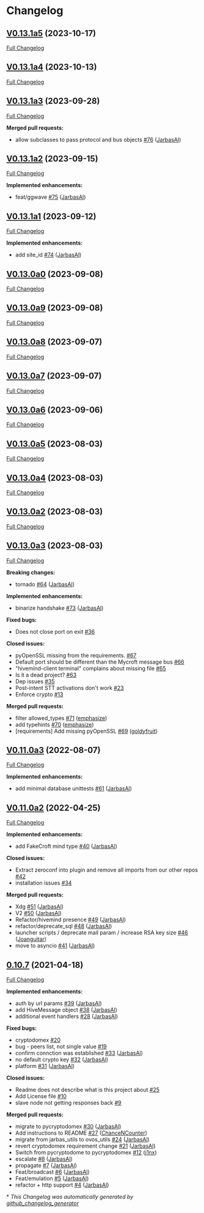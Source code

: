 # Changelog

## [V0.13.1a5](https://github.com/JarbasHiveMind/HiveMind-core/tree/V0.13.1a5) (2023-10-17)

[Full Changelog](https://github.com/JarbasHiveMind/HiveMind-core/compare/V0.13.1a4...V0.13.1a5)

## [V0.13.1a4](https://github.com/JarbasHiveMind/HiveMind-core/tree/V0.13.1a4) (2023-10-13)

[Full Changelog](https://github.com/JarbasHiveMind/HiveMind-core/compare/V0.13.1a3...V0.13.1a4)

## [V0.13.1a3](https://github.com/JarbasHiveMind/HiveMind-core/tree/V0.13.1a3) (2023-09-28)

[Full Changelog](https://github.com/JarbasHiveMind/HiveMind-core/compare/V0.13.1a2...V0.13.1a3)

**Merged pull requests:**

- allow subclasses to pass protocol and bus objects [\#76](https://github.com/JarbasHiveMind/HiveMind-core/pull/76) ([JarbasAl](https://github.com/JarbasAl))

## [V0.13.1a2](https://github.com/JarbasHiveMind/HiveMind-core/tree/V0.13.1a2) (2023-09-15)

[Full Changelog](https://github.com/JarbasHiveMind/HiveMind-core/compare/V0.13.1a1...V0.13.1a2)

**Implemented enhancements:**

- feat/ggwave [\#75](https://github.com/JarbasHiveMind/HiveMind-core/pull/75) ([JarbasAl](https://github.com/JarbasAl))

## [V0.13.1a1](https://github.com/JarbasHiveMind/HiveMind-core/tree/V0.13.1a1) (2023-09-12)

[Full Changelog](https://github.com/JarbasHiveMind/HiveMind-core/compare/V0.13.0a0...V0.13.1a1)

**Implemented enhancements:**

- add site\_id [\#74](https://github.com/JarbasHiveMind/HiveMind-core/pull/74) ([JarbasAl](https://github.com/JarbasAl))

## [V0.13.0a0](https://github.com/JarbasHiveMind/HiveMind-core/tree/V0.13.0a0) (2023-09-08)

[Full Changelog](https://github.com/JarbasHiveMind/HiveMind-core/compare/V0.13.0a9...V0.13.0a0)

## [V0.13.0a9](https://github.com/JarbasHiveMind/HiveMind-core/tree/V0.13.0a9) (2023-09-08)

[Full Changelog](https://github.com/JarbasHiveMind/HiveMind-core/compare/V0.13.0a8...V0.13.0a9)

## [V0.13.0a8](https://github.com/JarbasHiveMind/HiveMind-core/tree/V0.13.0a8) (2023-09-07)

[Full Changelog](https://github.com/JarbasHiveMind/HiveMind-core/compare/V0.13.0a7...V0.13.0a8)

## [V0.13.0a7](https://github.com/JarbasHiveMind/HiveMind-core/tree/V0.13.0a7) (2023-09-07)

[Full Changelog](https://github.com/JarbasHiveMind/HiveMind-core/compare/V0.13.0a6...V0.13.0a7)

## [V0.13.0a6](https://github.com/JarbasHiveMind/HiveMind-core/tree/V0.13.0a6) (2023-09-06)

[Full Changelog](https://github.com/JarbasHiveMind/HiveMind-core/compare/V0.13.0a5...V0.13.0a6)

## [V0.13.0a5](https://github.com/JarbasHiveMind/HiveMind-core/tree/V0.13.0a5) (2023-08-03)

[Full Changelog](https://github.com/JarbasHiveMind/HiveMind-core/compare/V0.13.0a4...V0.13.0a5)

## [V0.13.0a4](https://github.com/JarbasHiveMind/HiveMind-core/tree/V0.13.0a4) (2023-08-03)

[Full Changelog](https://github.com/JarbasHiveMind/HiveMind-core/compare/V0.13.0a2...V0.13.0a4)

## [V0.13.0a2](https://github.com/JarbasHiveMind/HiveMind-core/tree/V0.13.0a2) (2023-08-03)

[Full Changelog](https://github.com/JarbasHiveMind/HiveMind-core/compare/V0.13.0a3...V0.13.0a2)

## [V0.13.0a3](https://github.com/JarbasHiveMind/HiveMind-core/tree/V0.13.0a3) (2023-08-03)

[Full Changelog](https://github.com/JarbasHiveMind/HiveMind-core/compare/V0.11.0a3...V0.13.0a3)

**Breaking changes:**

- tornado [\#64](https://github.com/JarbasHiveMind/HiveMind-core/pull/64) ([JarbasAl](https://github.com/JarbasAl))

**Implemented enhancements:**

- binarize handshake [\#73](https://github.com/JarbasHiveMind/HiveMind-core/pull/73) ([JarbasAl](https://github.com/JarbasAl))

**Fixed bugs:**

- Does not close port on exit [\#36](https://github.com/JarbasHiveMind/HiveMind-core/issues/36)

**Closed issues:**

- pyOpenSSL missing from the requirements. [\#67](https://github.com/JarbasHiveMind/HiveMind-core/issues/67)
- Default port should be different than the Mycroft message bus [\#66](https://github.com/JarbasHiveMind/HiveMind-core/issues/66)
- "hivemind-client terminal" complains about missing file [\#65](https://github.com/JarbasHiveMind/HiveMind-core/issues/65)
- Is it a dead project? [\#63](https://github.com/JarbasHiveMind/HiveMind-core/issues/63)
- Dep issues [\#35](https://github.com/JarbasHiveMind/HiveMind-core/issues/35)
- Post-intent STT activations don't work [\#23](https://github.com/JarbasHiveMind/HiveMind-core/issues/23)
- Enforce crypto [\#13](https://github.com/JarbasHiveMind/HiveMind-core/issues/13)

**Merged pull requests:**

- filter allowed\_types [\#71](https://github.com/JarbasHiveMind/HiveMind-core/pull/71) ([emphasize](https://github.com/emphasize))
- add typehints [\#70](https://github.com/JarbasHiveMind/HiveMind-core/pull/70) ([emphasize](https://github.com/emphasize))
- \[requirements\] Add missing pyOpenSSL [\#69](https://github.com/JarbasHiveMind/HiveMind-core/pull/69) ([goldyfruit](https://github.com/goldyfruit))

## [V0.11.0a3](https://github.com/JarbasHiveMind/HiveMind-core/tree/V0.11.0a3) (2022-08-07)

[Full Changelog](https://github.com/JarbasHiveMind/HiveMind-core/compare/V0.11.0a2...V0.11.0a3)

**Implemented enhancements:**

- add minimal database unittests [\#61](https://github.com/JarbasHiveMind/HiveMind-core/pull/61) ([JarbasAl](https://github.com/JarbasAl))

## [V0.11.0a2](https://github.com/JarbasHiveMind/HiveMind-core/tree/V0.11.0a2) (2022-04-25)

[Full Changelog](https://github.com/JarbasHiveMind/HiveMind-core/compare/0.10.7...V0.11.0a2)

**Implemented enhancements:**

- add FakeCroft mind type [\#40](https://github.com/JarbasHiveMind/HiveMind-core/pull/40) ([JarbasAl](https://github.com/JarbasAl))

**Closed issues:**

- Extract zeroconf into plugin and remove all imports from our other repos [\#42](https://github.com/JarbasHiveMind/HiveMind-core/issues/42)
- installation issues [\#34](https://github.com/JarbasHiveMind/HiveMind-core/issues/34)

**Merged pull requests:**

- Xdg [\#51](https://github.com/JarbasHiveMind/HiveMind-core/pull/51) ([JarbasAl](https://github.com/JarbasAl))
- V2 [\#50](https://github.com/JarbasHiveMind/HiveMind-core/pull/50) ([JarbasAl](https://github.com/JarbasAl))
- Refactor/hivemind presence [\#49](https://github.com/JarbasHiveMind/HiveMind-core/pull/49) ([JarbasAl](https://github.com/JarbasAl))
- refactor/deprecate\_sql [\#48](https://github.com/JarbasHiveMind/HiveMind-core/pull/48) ([JarbasAl](https://github.com/JarbasAl))
- launcher scripts / deprecate mail param / increase RSA key size [\#46](https://github.com/JarbasHiveMind/HiveMind-core/pull/46) ([Joanguitar](https://github.com/Joanguitar))
- move to asyncio [\#41](https://github.com/JarbasHiveMind/HiveMind-core/pull/41) ([JarbasAl](https://github.com/JarbasAl))

## [0.10.7](https://github.com/JarbasHiveMind/HiveMind-core/tree/0.10.7) (2021-04-18)

[Full Changelog](https://github.com/JarbasHiveMind/HiveMind-core/compare/66e6f7f991347ceed423f4cfd0a78ba17dc413e9...0.10.7)

**Implemented enhancements:**

- auth by url params [\#39](https://github.com/JarbasHiveMind/HiveMind-core/pull/39) ([JarbasAl](https://github.com/JarbasAl))
- add HiveMessage object [\#38](https://github.com/JarbasHiveMind/HiveMind-core/pull/38) ([JarbasAl](https://github.com/JarbasAl))
- additional event handlers [\#28](https://github.com/JarbasHiveMind/HiveMind-core/pull/28) ([JarbasAl](https://github.com/JarbasAl))

**Fixed bugs:**

- cryptodomex [\#20](https://github.com/JarbasHiveMind/HiveMind-core/issues/20)
- bug - peers list, not single value [\#19](https://github.com/JarbasHiveMind/HiveMind-core/issues/19)
- confirm connction was established [\#33](https://github.com/JarbasHiveMind/HiveMind-core/pull/33) ([JarbasAl](https://github.com/JarbasAl))
- no default crypto key [\#32](https://github.com/JarbasHiveMind/HiveMind-core/pull/32) ([JarbasAl](https://github.com/JarbasAl))
- platform [\#31](https://github.com/JarbasHiveMind/HiveMind-core/pull/31) ([JarbasAl](https://github.com/JarbasAl))

**Closed issues:**

- Readme does not describe what is this project about [\#25](https://github.com/JarbasHiveMind/HiveMind-core/issues/25)
- Add License file [\#10](https://github.com/JarbasHiveMind/HiveMind-core/issues/10)
- slave node not getting responses back [\#9](https://github.com/JarbasHiveMind/HiveMind-core/issues/9)

**Merged pull requests:**

- migrate to pycryptodomex [\#30](https://github.com/JarbasHiveMind/HiveMind-core/pull/30) ([JarbasAl](https://github.com/JarbasAl))
- Add instructions to README [\#27](https://github.com/JarbasHiveMind/HiveMind-core/pull/27) ([ChanceNCounter](https://github.com/ChanceNCounter))
- migrate from jarbas\_utils to ovos\_utils [\#24](https://github.com/JarbasHiveMind/HiveMind-core/pull/24) ([JarbasAl](https://github.com/JarbasAl))
- revert cryptodomex requirement change [\#21](https://github.com/JarbasHiveMind/HiveMind-core/pull/21) ([JarbasAl](https://github.com/JarbasAl))
- Switch from pycryptodome to pycryptodomex [\#12](https://github.com/JarbasHiveMind/HiveMind-core/pull/12) ([j1nx](https://github.com/j1nx))
- escalate [\#8](https://github.com/JarbasHiveMind/HiveMind-core/pull/8) ([JarbasAl](https://github.com/JarbasAl))
- propagate [\#7](https://github.com/JarbasHiveMind/HiveMind-core/pull/7) ([JarbasAl](https://github.com/JarbasAl))
- Feat/broadcast [\#6](https://github.com/JarbasHiveMind/HiveMind-core/pull/6) ([JarbasAl](https://github.com/JarbasAl))
- Feat/emulation [\#5](https://github.com/JarbasHiveMind/HiveMind-core/pull/5) ([JarbasAl](https://github.com/JarbasAl))
- refactor + http support [\#4](https://github.com/JarbasHiveMind/HiveMind-core/pull/4) ([JarbasAl](https://github.com/JarbasAl))



\* *This Changelog was automatically generated by [github_changelog_generator](https://github.com/github-changelog-generator/github-changelog-generator)*
